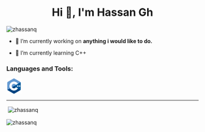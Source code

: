 <h1 align="center">Hi 👋, I'm Hassan Gh</h1>
<p align="left"> <img src="https://komarev.com/ghpvc/?username=zhassanq&label=Profile%20views&color=0e75b6&style=flat" alt="zhassanq" /> </p>

- 🔭 I’m currently working on **anything i would like to do.**

- 🌱 I’m currently learning C++

<h3 align="left">Languages and Tools:</h3><p align="left"> <a href="https://www.w3schools.com/cpp/" target="_blank" rel="noreferrer"> <img src="https://raw.githubusercontent.com/devicons/devicon/master/icons/cplusplus/cplusplus-original.svg" alt="cplusplus" width="40" height="40"/> </a> <a 

---
---

<p>&nbsp;<img align="center" src="https://github-readme-stats.vercel.app/api?username=zhassanq&show_icons=true&locale=en" alt="zhassanq" /></p>

<p><img align="center" src="https://github-readme-streak-stats.herokuapp.com/?user=zhassanq&" alt="zhassanq" /></p>

